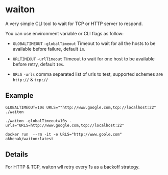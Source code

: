 # waiton

A very simple CLI tool to wait for TCP or HTTP server to respond.

You can use environment variable or CLI flags as follow:

- `GLOBALTIMEOUT` `-globalTimeout` 
  Timeout to wait for all the hosts to be available before failure, default `1m`.
 
- `URLTIMEOUT` `-urlTimeout`
  Timeout to wait for one host to be available before retry, default `10s`.

- `URLS` `-urls`
  comma separated list of urls to test, supported schemes are `http://` & `tcp://`


## Example

```
GLOBALTIMEOUT=10s URLS=""http://www.google.com,tcp://localhost:22" ./waiton
```

```
./waiton -globalTimeout=10s -urls="URLS=http://www.google.com,tcp://localhost:22"
```

```
docker run  --rm -it -e URLS="http://www.goole.com" akhenak/waiton:latest
```

## Details

For HTTP & TCP, waiton wll retry every 1s as a backoff strategy.

